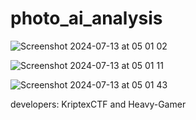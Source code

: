 # photo_ai_analysis

![Screenshot 2024-07-13 at 05 01 02](https://github.com/user-attachments/assets/573edba1-19de-4d15-8fc8-c39cf333c2ee)

![Screenshot 2024-07-13 at 05 01 11](https://github.com/user-attachments/assets/d320dcbf-eb99-4a38-84fc-380f2b6c7758)

![Screenshot 2024-07-13 at 05 01 43](https://github.com/user-attachments/assets/0bf8fb73-ea34-4c51-a8d7-d6232fd0303d)


developers: KriptexCTF and Heavy-Gamer
